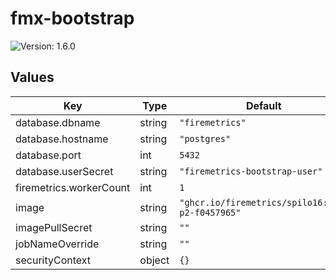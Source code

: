# fmx-bootstrap

![Version: 1.6.0](https://img.shields.io/badge/Version-1.6.0-informational?style=flat-square)

## Values

| Key | Type | Default | Description |
|-----|------|---------|-------------|
| database.dbname | string | `"firemetrics"` |  |
| database.hostname | string | `"postgres"` |  |
| database.port | int | `5432` |  |
| database.userSecret | string | `"firemetrics-bootstrap-user"` |  |
| firemetrics.workerCount | int | `1` |  |
| image | string | `"ghcr.io/firemetrics/spilo16:3.3-p2-f0457965"` |  |
| imagePullSecret | string | `""` |  |
| jobNameOverride | string | `""` |  |
| securityContext | object | `{}` |  |

